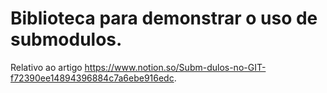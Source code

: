 # Biblioteca para demonstrar o uso de submodulos. 

Relativo ao artigo https://www.notion.so/Subm-dulos-no-GIT-f72390ee14894396884c7a6ebe916edc.